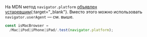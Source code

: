 На MDN метод `navigator.platform` [объявлен устаревшим](https://developer.mozilla.org/en-US/docs/Web/API/Navigator/platform){:target="_blank"}. Вместо этого можно использовать `navigator.userAgent` — см. выше.

```js
const isMacBrowser =
  /Mac|iPod|iPhone|iPad/.test(navigator.platform);
```
